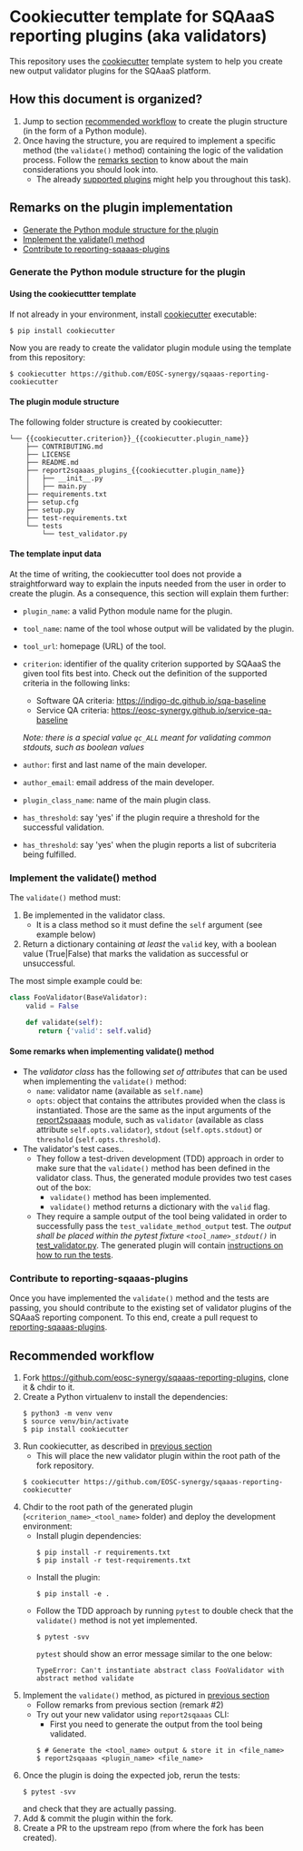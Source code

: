 # Cookiecutter template for SQAaaS reporting plugins (aka validators)

This repository uses the [cookiecutter](https://cookiecutter.readthedocs.io/)
template system to help you create new output validator plugins for the
SQAaaS platform.

## How this document is organized?
1. Jump to section [recommended workflow](#recommended-workflow) to create the
   plugin structure (in the form of a Python module).
2. Once having the structure, you are required to implement a specific method
   (the `validate()` method) containing the logic of the validation process.
   Follow the
   [remarks section](#remarks-on-the-plugin-implementation) to know about the
   main considerations you should look into.
   - The already
   [supported plugins](https://github.com/EOSC-synergy/sqaaas-reporting-plugins)
   might help you throughout this task).

## Remarks on the plugin implementation
* [Generate the Python module structure for the plugin](#generate-the-python-module-structure-for-the-plugin)
* [Implement the validate() method](#implement-the-validate-method)
* [Contribute to reporting-sqaaas-plugins](#contribute-to-reporting-sqaaas-plugins)

### Generate the Python module structure for the plugin
#### Using the cookiecuttter template
If not already in your environment, install
[cookiecutter](https://cookiecutter.readthedocs.io/) executable:
```console
$ pip install cookiecutter
```

Now you are ready to create the validator plugin module using the
template from this repository:
```console
$ cookiecutter https://github.com/EOSC-synergy/sqaaas-reporting-cookiecutter
```

#### The plugin module structure
The following folder structure is created by cookiecutter:
```console
└── {{cookiecutter.criterion}}_{{cookiecutter.plugin_name}}
    ├── CONTRIBUTING.md
    ├── LICENSE
    ├── README.md
    ├── report2sqaaas_plugins_{{cookiecutter.plugin_name}}
    │   ├── __init__.py
    │   ├── main.py
    ├── requirements.txt
    ├── setup.cfg
    ├── setup.py
    ├── test-requirements.txt
    └── tests
        └── test_validator.py
```

#### The template input data
At the time of writing, the cookiecutter tool does not provide a straightforward
way to explain the inputs needed from the user in order to create the plugin. As
a consequence, this section will explain them further:
* `plugin_name`: a valid Python module name for the plugin.
* `tool_name`: name of the tool whose output will be validated by the plugin.
* `tool_url`: homepage (URL) of the tool.
* `criterion`: identifier of the quality criterion supported by SQAaaS the given
   tool fits best into. Check out the definition of the supported criteria in the
   following links:
   - Software QA criteria: https://indigo-dc.github.io/sqa-baseline
   - Service QA criteria: https://eosc-synergy.github.io/service-qa-baseline
   
   _Note: there is a special value `qc_ALL` meant for validating common stdouts,
           such as boolean values_
 * `author`: first and last name of the main developer.
 * `author_email`: email address of the main developer.
 * `plugin_class_name`: name of the main plugin class.
 * `has_threshold`: say 'yes' if the plugin require a threshold for the successful
    validation.
 * `has_threshold`: say 'yes' when the plugin reports a list of subcriteria being
   fulfilled.

### Implement the validate() method
The `validate()` method must:
1. Be implemented in the validator class.
   - It is a class method so it must define the `self` argument (see example below)
3. Return a dictionary containing *at least* the `valid` key, with a boolean value
   (True|False) that marks the validation as successful or unsuccessful.

The most simple example could be:
```python
class FooValidator(BaseValidator):
    valid = False

    def validate(self):
       return {'valid': self.valid}
```
#### Some remarks when implementing validate() method
- The *validator class* has the following *set of attributes* that can be used when
  implementing the `validate()` method:
  - `name`: validator name (available as `self.name`)
  - `opts`: object that contains the attributes provided when the class is
    instantiated. Those are the same as the input arguments of the
    [report2sqaaas](https://github.com/eosc-synergy/reporting-sqaaas) module,
    such as `validator` (available as class attribute `self.opts.validator`),
    `stdout` (`self.opts.stdout`) or `threshold` (`self.opts.threshold`).
- The validator's test cases..
  - They follow a test-driven development (TDD) approach in order to make sure that
    the `validate()` method has been defined in the validator class. Thus, the
    generated module provides two test cases out of the box:
    - `validate()` method has been implemented.
    - `validate()` method returns a dictionary with the `valid` flag.
  - They require a sample output of the tool being validated in order to successfully
    pass the `test_validate_method_output` test. The *output shall be placed within 
    the pytest fixture `<tool_name>_stdout()`* in
    [test_validator.py](%7B%7Bcookiecutter.criterion%7D%7D_%7B%7Bcookiecutter.plugin_name%7D%7D/tests/test_validator.py).
    The generated plugin will contain
    [instructions on how to run the tests](%7B%7Bcookiecutter.criterion%7D%7D_%7B%7Bcookiecutter.plugin_name%7D%7D/README.md#testing).

### Contribute to reporting-sqaaas-plugins
Once you have implemented the `validate()` method and the tests are passing, you should
contribute to the existing set of validator plugins of the SQAaaS reporting component.
To this end, create a pull request to
[reporting-sqaaas-plugins](https://github.com/eosc-synergy/sqaaas-reporting-plugins).


## Recommended workflow

1. Fork https://github.com/eosc-synergy/sqaaas-reporting-plugins, clone it & chdir to it.
2. Create a Python virtualenv to install the dependencies:
   ```console
   $ python3 -m venv venv
   $ source venv/bin/activate
   $ pip install cookiecutter
   ```
3. Run cookiecutter, as described in [previous section](#using-the-cookiecuttter-template)
   - This will place the new validator plugin within the root path of the fork repository.
   ```console
   $ cookiecutter https://github.com/EOSC-synergy/sqaaas-reporting-cookiecutter
   ```
4. Chdir to the root path of the generated plugin (`<criterion_name>_<tool_name>` folder) and deploy
   the development environment:
   - Install plugin dependencies:
     ```console
     $ pip install -r requirements.txt
     $ pip install -r test-requirements.txt
     ```
   - Install the plugin:
     ```console
     $ pip install -e .
     ```
   - Follow the TDD approach by running `pytest` to double check that the `validate()` method
     is not yet implemented.
     ```console
     $ pytest -svv
     ```
     `pytest` should show an error message similar to the one below:
     ```console
     TypeError: Can't instantiate abstract class FooValidator with abstract method validate
     ```
5. Implement the `validate()` method, as pictured in [previous section](#implement-the-validate-method)
   - Follow remarks from previous section (remark #2)
   - Try out your new validator using `report2sqaaas` CLI:
     - First you need to generate the output from the tool being validated.
     ```console
     $ # Generate the <tool_name> output & store it in <file_name>
     $ report2sqaaas <plugin_name> <file_name>
     ```
9. Once the plugin is doing the expected job, rerun the tests:
   ```console
   $ pytest -svv
   ```
   and check that they are actually passing.
10. Add & commit the plugin within the fork.
11. Create a PR to the upstream repo (from where the fork has been created).
